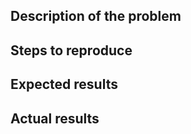 <!-- Thanks for reporting a bug.

Please provide as much information as possible.
Paste any logs using three backticks (```).

IMPORTANT: please do not post general questions here.
-->

## Description of the problem

## Steps to reproduce
<!-- NOTE: please specify the exact commit ID on which you reproduced the issue

@@@ PLEASE ENSURE THAT THE ISSUE REPRODUCES ON THE CURRENT MASTER BRANCH @@@

-->

## Expected results

## Actual results

<!-- ## Additional information -->
<!-- if applicable, uncomment and fill this section -->
